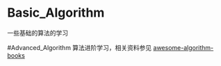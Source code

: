 # Basic_Algorithm
一些基础的算法的学习

#Advanced_Algorithm
算法进阶学习，相关资料参见
[awesome-algorithm-books](https://github.com/bat67/awesome-algorithm-books.git)
